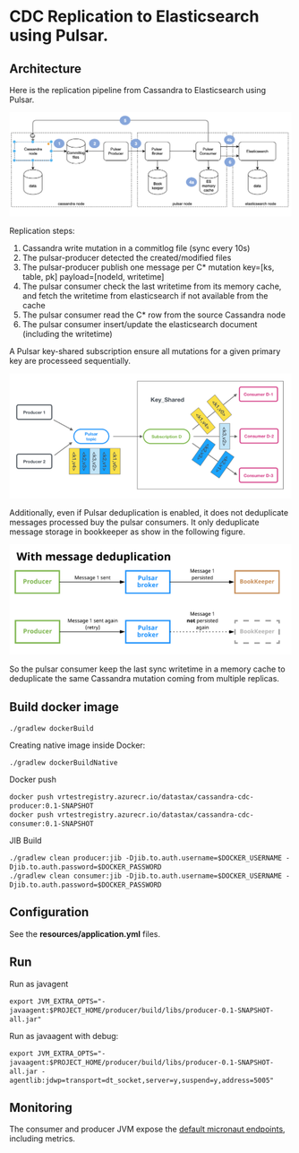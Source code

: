 # CDC Replication to Elasticsearch using Pulsar.

## Architecture

Here is the replication pipeline from Cassandra to Elasticsearch using Pulsar.

![architecture](docs/images/architecture.png)

Replication steps:
1. Cassandra write mutation in a commitlog file (sync every 10s)
2. The pulsar-producer detected the created/modified files
3. The pulsar-producer publish one message per C* mutation key=[ks, table, pk] payload=[nodeId, writetime]
4. The pulsar consumer check the last writetime from its memory cache, and fetch the writetime from elasticsearch if not available from the cache
5. The pulsar consumer read the C* row from the source Cassandra node
6. The pulsar consumer insert/update the elasticsearch document (including the writetime) 

A Pulsar key-shared subscription ensure all mutations for a given primary key are processeed sequentially.

![subscription](docs/images/subscription-key-shared.png)

Additionally, even if Pulsar deduplication is enabled, it does not deduplicate messages processed buy the pulsar consumers.
It only deduplicate message storage in bookkeeper as show in the following figure.

![pulsar-deduplication](docs/images/pulsar-deduplication.png)

So the pulsar consumer keep the last sync writetime in a memory cache to deduplicate the same Cassandra mutation 
coming from multiple replicas.

## Build docker image

    ./gradlew dockerBuild
    
Creating native image inside Docker:

    ./gradlew dockerBuildNative

Docker push

    docker push vrtestregistry.azurecr.io/datastax/cassandra-cdc-producer:0.1-SNAPSHOT
    docker push vrtestregistry.azurecr.io/datastax/cassandra-cdc-consumer:0.1-SNAPSHOT
    
JIB Build

    ./gradlew clean producer:jib -Djib.to.auth.username=$DOCKER_USERNAME -Djib.to.auth.password=$DOCKER_PASSWORD
    ./gradlew clean consumer:jib -Djib.to.auth.username=$DOCKER_USERNAME -Djib.to.auth.password=$DOCKER_PASSWORD

## Configuration

See the **resources/application.yml** files.

## Run

Run as javagent

    export JVM_EXTRA_OPTS="-javaagent:$PROJECT_HOME/producer/build/libs/producer-0.1-SNAPSHOT-all.jar"

Run as javaagent with debug:

    export JVM_EXTRA_OPTS="-javaagent:$PROJECT_HOME/producer/build/libs/producer-0.1-SNAPSHOT-all.jar -agentlib:jdwp=transport=dt_socket,server=y,suspend=y,address=5005"

## Monitoring

The consumer and producer JVM expose the [default micronaut endpoints](https://docs.micronaut.io/latest/guide/index.html#management), including metrics.

